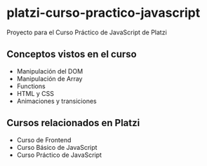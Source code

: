 # platzi-curso-practico-javascript
Proyecto para el Curso Práctico de JavaScript de Platzi


## Conceptos vistos en el curso
- Manipulación del DOM
- Manipulación de Array
- Functions
- HTML y CSS
- Animaciones y transiciones

## Cursos relacionados en Platzi
- Curso de Frontend 
- Curso Básico de JavaScript 
- Curso Práctico de JavaScript 


